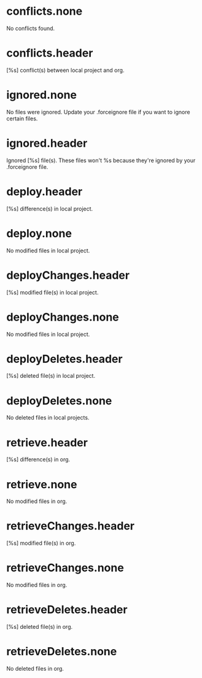 # conflicts.none

No conflicts found.

# conflicts.header

[%s] conflict(s) between local project and org.

# ignored.none

No files were ignored. Update your .forceignore file if you want to ignore certain files.

# ignored.header

Ignored [%s] file(s). These files won't %s because they're ignored by your .forceignore file.

# deploy.header

[%s] difference(s) in local project.

# deploy.none

No modified files in local project.

# deployChanges.header

[%s] modified file(s) in local project.

# deployChanges.none

No modified files in local project.

# deployDeletes.header

[%s] deleted file(s) in local project.

# deployDeletes.none

No deleted files in local projects.

# retrieve.header

[%s] difference(s) in org.

# retrieve.none

No modified files in org.

# retrieveChanges.header

[%s] modified file(s) in org.

# retrieveChanges.none

No modified files in org.

# retrieveDeletes.header

[%s] deleted file(s) in org.

# retrieveDeletes.none

No deleted files in org.
